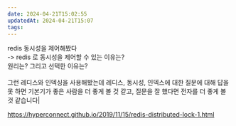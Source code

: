 ```yaml
---
date: 2024-04-21T15:02:55
updatedAt: 2024-04-21T15:07
tags: 
---
```

redis 동시성을 제어해봤다  <br>-> redis 로 동시성을 제어할 수 있는 이유는?  <br>원리는? 그리고 선택한 이유는?<br><br>그런 레디스와 인덱싱을 사용해봤는데 레디스, 동시성, 인덱스에 대한 질문에 대해 답을 못 하면 기본기가 좋은 사람을 더 좋게 볼 것 같고, 질문을 잘 했다면 전자를 더 좋게 볼 것 같습니다|

https://hyperconnect.github.io/2019/11/15/redis-distributed-lock-1.html